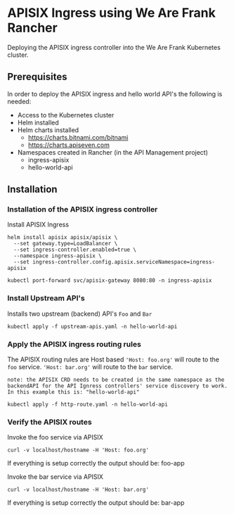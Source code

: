 # APISIX Ingress using We Are Frank Rancher
Deploying the APISIX ingress controller into the We Are Frank Kubernetes cluster. 

## Prerequisites
In order to deploy the APISIX ingress and hello world API's the following is needed:
- Access to the Kubernetes cluster
- Helm installed
- Helm charts installed 
    - https://charts.bitnami.com/bitnami
    - https://charts.apiseven.com
- Namespaces created in Rancher (in the API Management project)
    - ingress-apisix
    - hello-world-api

## Installation

### Installation of the APISIX ingress controller
Install APISIX Ingress
```shell
helm install apisix apisix/apisix \
  --set gateway.type=LoadBalancer \
  --set ingress-controller.enabled=true \
  --namespace ingress-apisix \
  --set ingress-controller.config.apisix.serviceNamespace=ingress-apisix
```


```shell
kubectl port-forward svc/apisix-gateway 8080:80 -n ingress-apisix
```


### Install Upstream API's
Installs two upstream (backend) API's `Foo` and `Bar`
```shell
kubectl apply -f upstream-apis.yaml -n hello-world-api
```

### Apply the APISIX ingress routing rules
The APISIX routing rules are Host based `'Host: foo.org'` will route to the `foo` service. `'Host: bar.org'` will route to the `bar` service.

`note: the APISIX CRD needs to be created in the same namespace as the backendAPI for the API Ignress controllers' service discovery to work. In this example this is: "hello-world-api"`

```shell
kubectl apply -f http-route.yaml -n hello-world-api
```

### Verify the APISIX routes
Invoke the foo service via APISIX
```shell
curl -v localhost/hostname -H 'Host: foo.org'
```
If everything is setup correctly the output should be:
foo-app

Invoke the bar service via APISIX
```shell
curl -v localhost/hostname -H 'Host: bar.org'
```
If everything is setup correctly the output should be:
bar-app